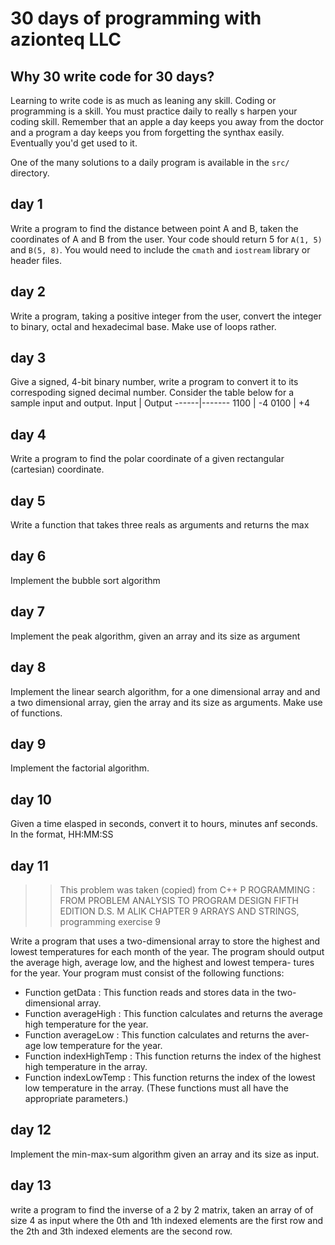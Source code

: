 # 30 days of programming with azionteq LLC
## Why 30 write code for 30 days?
Learning to write code is as much as leaning any skill. Coding or programming is a skill.
You must practice daily to really s harpen your coding skill.
Remember that an apple a day keeps you away from the doctor and a program a day keeps you
from forgetting the synthax easily. Eventually you'd get used to it.

One of the many solutions to a daily program is available in the `src/` directory.

## day 1
Write a program to find the distance between point A and B, taken the coordinates of A
and B from the user.
Your code should return 5 for `A(1, 5)` and `B(5, 8)`.
You would need to include the `cmath` and `iostream` library or header files.

## day 2
Write a program, taking a positive integer from the user,
convert the integer to binary, octal and hexadecimal base.
Make use of loops rather.

## day 3
Give a signed, 4-bit binary number, write a program to convert it to its correspoding signed decimal number. Consider the table below for a sample input and output.
Input | Output
------|-------
1100  | -4
0100  | +4

## day 4
Write a program to find the polar coordinate of a given rectangular (cartesian) coordinate.

## day 5
Write a function that takes three reals as arguments and returns the max

## day 6
Implement the bubble sort algorithm

## day 7
Implement the peak algorithm, given an array and its size as argument

## day 8
Implement the linear search algorithm, for a one dimensional array and
and a two dimensional array, gien the array and its size as arguments.
Make use of functions.

## day 9
Implement the factorial algorithm.

## day 10
Given a time elasped in seconds, convert it to hours, minutes anf seconds.
In the format, HH:MM:SS

## day 11
>> This problem was taken (copied) from C++ P ROGRAMMING :
>> FROM PROBLEM ANALYSIS TO PROGRAM DESIGN FIFTH EDITION D.S. M ALIK
>> CHAPTER 9 ARRAYS AND STRINGS, programming exercise 9

Write a program that uses a two-dimensional array to store the highest and
lowest temperatures for each month of the year. The program should
output the average high, average low, and the highest and lowest tempera-
tures for the year. Your program must consist of the following functions:

* Function getData : This function reads and stores data in the two-dimensional array.
* Function averageHigh : This function calculates and returns the
average high temperature for the year.
* Function averageLow : This function calculates and returns the aver-
age low temperature for the year.
* Function indexHighTemp : This function returns the index of the
highest high temperature in the array.
* Function indexLowTemp : This function returns the index of the lowest 
low temperature in the array.
(These functions must all have the appropriate parameters.)


## day 12
Implement the min-max-sum algorithm given an array and its size as input.

## day 13
write a program to find the inverse of a 2 by 2 matrix, taken an array of of
size 4 as input where the 0th and 1th indexed elements are the first row
and the 2th and 3th indexed elements are the second row.
